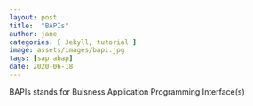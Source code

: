 ```yaml
---
layout: post
title:  "BAPIs"
author: jane
categories: [ Jekyll, tutorial ]
image: assets/images/bapi.jpg
tags: [sap abap]
date: 2020-06-18
---
```

BAPIs stands for Buisness Application Programming Interface(s)
 <!-- + ~~strike through~~ -->
<!-- + ==highlight== -->
<!-- + \*escaped characters\* -->

<!-- Perhaps the best part of Markdown is that you're never limited to just Markdown. You can write HTML directly in the Markdown editor and it will just work as HTML usually does. No limits! Here's a standard YouTube embed code as an example: -->

<!-- <p><iframe style="width:100%;" height="315" src="https://www.youtube.com/embed/Cniqsc9QfDo?rel=0&amp;showinfo=0" frameborder="0" allowfullscreen></iframe></p> -->